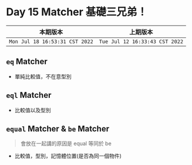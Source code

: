 # Day 15 Matcher 基礎三兄弟！

|本期版本|上期版本
|:---:|:---:|
`Mon Jul 18 16:53:31 CST 2022` | `Tue Jul 12 16:33:43 CST 2022`


## `eq` Matcher

* 單純比較值，不在意型別

## `eql` Matcher

* 比較值以及型別

## `equal` Matcher & `be` Matcher

> 會放在一起講的原因是 equal 等同於 be

* 比較值，型別，記憶體位置(是否為同一個物件)